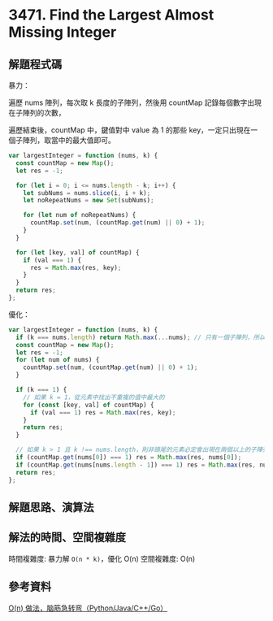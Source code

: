 # 3471. Find the Largest Almost Missing Integer

## 解題程式碼

暴力：

遍歷 nums 陣列，每次取 k 長度的子陣列，然後用 countMap 記錄每個數字出現在子陣列的次數，

遍歷結束後，countMap 中，鍵值對中 value 為 1 的那些 key，一定只出現在一個子陣列，取當中的最大值即可。

```javascript
var largestInteger = function (nums, k) {
  const countMap = new Map();
  let res = -1;

  for (let i = 0; i <= nums.length - k; i++) {
    let subNums = nums.slice(i, i + k);
    let noRepeatNums = new Set(subNums);

    for (let num of noRepeatNums) {
      countMap.set(num, (countMap.get(num) || 0) + 1);
    }
  }

  for (let [key, val] of countMap) {
    if (val === 1) {
      res = Math.max(res, key);
    }
  }
  return res;
};
```

優化：

```javascript
var largestInteger = function (nums, k) {
  if (k === nums.length) return Math.max(...nums); // 只有一個子陣列，所以每個元素都只會出現一次
  const countMap = new Map();
  let res = -1;
  for (let num of nums) {
    countMap.set(num, (countMap.get(num) || 0) + 1);
  }

  if (k === 1) {
    // 如果 k = 1，從元素中找出不重複的值中最大的
    for (const [key, val] of countMap) {
      if (val === 1) res = Math.max(res, key);
    }
    return res;
  }

  // 如果 k > 1 且 k !== nums.length，則非頭尾的元素必定會出現在兩個以上的子陣列
  if (countMap.get(nums[0]) === 1) res = Math.max(res, nums[0]);
  if (countMap.get(nums[nums.length - 1]) === 1) res = Math.max(res, nums[nums.length - 1]);
  return res;
};
```

## 解題思路、演算法

## 解法的時間、空間複雜度

時間複雜度: 暴力解 `O(n * k)`，優化 O(n)
空間複雜度: O(n)

## 參考資料

[O(n) 做法，脑筋急转弯（Python/Java/C++/Go）](https://leetcode.cn/problems/find-the-largest-almost-missing-integer/solutions/3591774/on-zuo-fa-nao-jin-ji-zhuan-wan-pythonjav-y0q3/)
